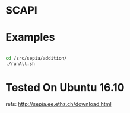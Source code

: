 # SCAPI


# Examples

```sh

cd /src/sepia/addition/
./runAll.sh
```

# Tested On Ubuntu 16.10 

refs: http://sepia.ee.ethz.ch/download.html

